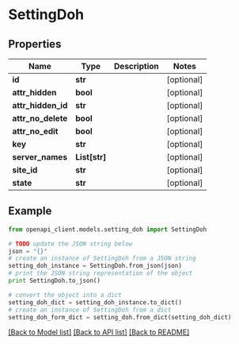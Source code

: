 # SettingDoh


## Properties

Name | Type | Description | Notes
------------ | ------------- | ------------- | -------------
**id** | **str** |  | [optional] 
**attr_hidden** | **bool** |  | [optional] 
**attr_hidden_id** | **str** |  | [optional] 
**attr_no_delete** | **bool** |  | [optional] 
**attr_no_edit** | **bool** |  | [optional] 
**key** | **str** |  | [optional] 
**server_names** | **List[str]** |  | [optional] 
**site_id** | **str** |  | [optional] 
**state** | **str** |  | [optional] 

## Example

```python
from openapi_client.models.setting_doh import SettingDoh

# TODO update the JSON string below
json = "{}"
# create an instance of SettingDoh from a JSON string
setting_doh_instance = SettingDoh.from_json(json)
# print the JSON string representation of the object
print SettingDoh.to_json()

# convert the object into a dict
setting_doh_dict = setting_doh_instance.to_dict()
# create an instance of SettingDoh from a dict
setting_doh_form_dict = setting_doh.from_dict(setting_doh_dict)
```
[[Back to Model list]](../README.md#documentation-for-models) [[Back to API list]](../README.md#documentation-for-api-endpoints) [[Back to README]](../README.md)


